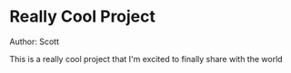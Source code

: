 Really Cool Project
===================
Author: Scott

This is a really cool project that I'm excited to finally share with the world
